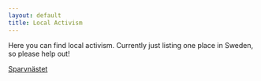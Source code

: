 ```yaml
---
layout: default
title: Local Activism
---
```


Here you can find local activism. Currently just listing one place in Sweden, so please help out!

[Sparvnästet](http://sparvnastet.org)

